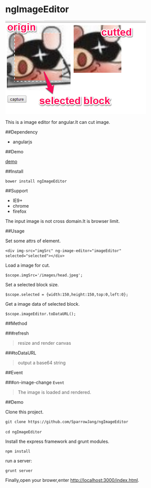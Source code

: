 ngImageEditor
=============

![demo image](/public/images/screenprint.png)

This is a image editor for angular.It can cut image.

##Dependency

* angularjs

##Demo

[demo](http://sparrowhome.twbbs.org/example/bower_components/ngImageEditor/public/index.html)

##Install

```
bower install ngImageEditor
```

##Support

* IE9+
* chrome
* firefox

The input image is not cross domain.It is browser limit.

##Usage

Set some attrs of element.
```
<div img-src="imgSrc" ng-image-editor="imageEditor" selected="selected"></div>
```

Load a image for cut.
```
$scope.imgSrc='/images/head.jpeg';
```

Set a selected block size.
```
$scope.selected = {width:150,height:150,top:0,left:0};
```

Get a image data of selected block.
```
$scope.imageEditor.toDataURL();
```

##Method

###refresh
>resize and render canvas

###toDataURL
>output a base64 string

##Event

###on-image-change `Event`
>The image is loaded and rendered.

##Demo
 
Clone this project.
 
```
git clone https://github.com/SparrowJang/ngImageEditor
 
cd ngImageEditor
```
 
Install the express framework and grunt modules.
```
npm install
```
 
run a server:
```
grunt server
```
 
Finally,open your brower,enter [http://localhost:3000/index.html](http://localhost/index.html).


